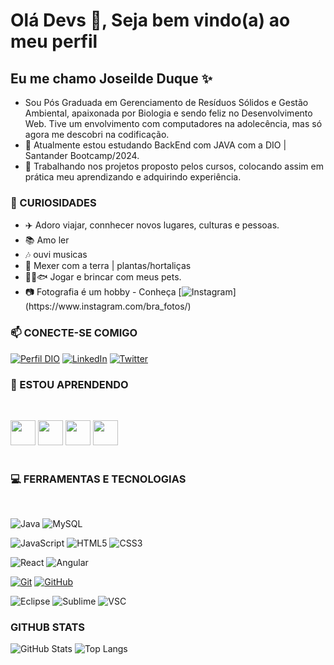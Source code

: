 # Olá Devs 👋, Seja bem vindo(a) ao meu perfil 
## Eu me chamo Joseilde Duque ✨ 

- Sou Pós Graduada em Gerenciamento de Resíduos Sólidos e Gestão Ambiental, apaixonada por Biologia e sendo feliz no Desenvolvimento Web. Tive um envolvimento com computadores na adolecência, mas só agora me descobri na codificação.
- 🌱 Atualmente estou estudando BackEnd com JAVA com a DIO | Santander Bootcamp/2024.
- 🔭 Trabalhando nos projetos proposto pelos cursos, colocando assim em prática meu aprendizando e adquirindo experiência.

### 🔎 CURIOSIDADES

- ✈️ Adoro viajar, connhecer novos lugares, culturas e pessoas.
- 📚 Amo ler 
- 🎶 ouvi musicas
- 🌱 Mexer com a terra | plantas/hortaliças 
- 🐶🐱🐟 Jogar e brincar com meus pets.
- 📷 Fotografia é um hobby - Conheça  [![Instagram](https://img.shields.io/badge/Instagram-E4405F?)](https://www.instagram.com/bra_fotos/)

### 📫 CONECTE-SE COMIGO

[![Perfil DIO](https://img.shields.io/badge/-Meu%20Perfil%20na%20DIO-000?style=for-the-badge)](https://www.dio.me/users/ideduque17)
[![LinkedIn](https://img.shields.io/badge/-LinkedIn-000?style=for-the-badge&logo=linkedin&logoColor=30A3DC)](https://www.linkedin.com/in/joseilde-rocha/)
[![Twitter](https://img.shields.io/badge/Twitter-000?style=for-the-badge&logo=twitter)](https://twitter.com/Ide_dq)

### 📝 ESTOU APRENDENDO
<br>

<img loading="lazy" src="https://cdn.jsdelivr.net/gh/devicons/devicon/icons/java/java-original.svg" width="40" height="40"/>   <img loading="lazy" src="https://cdn.jsdelivr.net/gh/devicons/devicon/icons/mysql/mysql-plain-wordmark.svg" width="40" height="40"/>   <img loading="lazy" src="https://cdn.jsdelivr.net/gh/devicons/devicon/icons/microsoftsqlserver/microsoftsqlserver-plain-wordmark.svg" width="40" height="40"/>  <img loading="lazy" src="https://cdn.jsdelivr.net/gh/devicons/devicon/icons/angularjs/angularjs-original.svg" width="40" height="40"/>        
<br>
### 💻 FERRAMENTAS E TECNOLOGIAS
<br>

![Java](https://img.shields.io/badge/Java-ED8B00?style=for-the-badge&logo=openjdk&logoColor=white)
![MySQL](https://img.shields.io/badge/MySQL-005C84?style=for-the-badge&logo=mysql&logoColor=white)

![JavaScript](https://img.shields.io/badge/JavaScript-F7DF1E?style=for-the-badge&logo=javascript&logoColor=black)
![HTML5](https://img.shields.io/badge/HTML5-E34F26?style=for-the-badge&logo=html5&logoColor=white)
![CSS3](https://img.shields.io/badge/CSS3-1572B6?style=for-the-badge&logo=css3&logoColor=white)

![React](https://img.shields.io/badge/React-20232A?style=for-the-badge&logo=react&logoColor=61DAFB)
![Angular](https://img.shields.io/badge/Angular-DD0031?style=for-the-badge&logo=angular&logoColor=white)

[![Git](https://img.shields.io/badge/Git-000?style=for-the-badge&logo=git&logoColor=E94D5F)](https://git-scm.com/doc) 
[![GitHub](https://img.shields.io/badge/GitHub-000?style=for-the-badge&logo=github&logoColor=30A3DC)](https://docs.github.com/)

![Eclipse](	https://img.shields.io/badge/Eclipse-2C2255?style=for-the-badge&logo=eclipse&logoColor=white)
![Sublime](https://img.shields.io/badge/sublime_text-%23575757.svg?&style=for-the-badge&logo=sublime-text&logoColor=important)
![VSC](https://img.shields.io/badge/Visual_Studio_Code-0078D4?style=for-the-badge&logo=visual%20studio%20code&logoColor=white)



### GITHUB STATS

![GitHub Stats](https://github-readme-stats.vercel.app/api?username=Ideduque&theme=transparent&bg_color=000&border_color=30A3DC&show_icons=true&icon_color=30A3DC&title_color=E94D5F&text_color=FFF)
![Top Langs](https://github-readme-stats-git-masterrstaa-rickstaa.vercel.app/api/top-langs/?username=Ideduque&layout=compact&bg_color=000&border_color=30A3DC&title_color=E94D5F&text_color=FFF)

